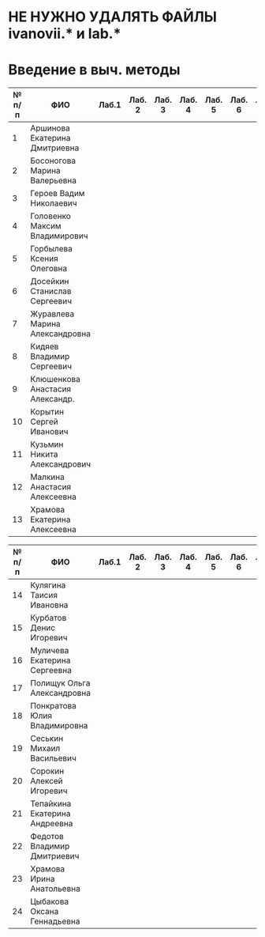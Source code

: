 # НЕ НУЖНО УДАЛЯТЬ ФАЙЛЫ ivanovii.* и lab.*

# Введение в выч. методы

| № п/п | ФИО | Лаб.1 | Лаб. 2 | Лаб. 3 | Лаб. 4 | Лаб. 5 | Лаб. 6 | Лаб. 7 | Лаб. 8 |
| --- | --- | --- | --- | --- | --- | --- | --- | --- | --- |
| 1 | Аршинова Екатерина Дмитриевна
| 2 | Босоногова Марина Валерьевна
| 3 | Героев Вадим Николаевич
| 4 | Головенко Максим Владимирович
| 5 | Горбылева Ксения Олеговна
| 6 | Досейкин Станислав Сергеевич
| 7 | Журавлева Марина Александровна
| 8 | Кидяев Владимир Сергеевич
| 9 | Клюшенкова Анастасия Александр.
| 10 | Корытин Сергей Иванович
| 11 | Кузьмин Никита Александрович
| 12 | Малкина Анастасия Алексеевна
| 13 | Храмова Екатерина Алексеевна


| № п/п | ФИО | Лаб.1 | Лаб. 2 | Лаб. 3 | Лаб. 4 | Лаб. 5 | Лаб. 6 | Лаб. 7 | Лаб. 8 |
| --- | --- | --- | --- | --- | --- | --- | --- | --- | --- |
| 14 | Кулягина Таисия Ивановна
| 15 | Курбатов Денис Игоревич
| 16 | Муличева Екатерина Сергеевна
| 17 | Полищук Ольга Александровна
| 18 | Понкратова Юлия Владимировна
| 19 | Сеськин Михаил Васильевич
| 20 | Сорокин Алексей Игоревич
| 21 | Тепайкина Екатерина Андреевна
| 22 | Федотов Владимир Дмитриевич
| 23 | Храмова Ирина Анатольевна
| 24 | Цыбакова Оксана Геннадьевна
